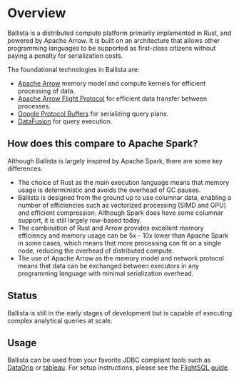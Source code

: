 <!---
  Licensed to the Apache Software Foundation (ASF) under one
  or more contributor license agreements.  See the NOTICE file
  distributed with this work for additional information
  regarding copyright ownership.  The ASF licenses this file
  to you under the Apache License, Version 2.0 (the
  "License"); you may not use this file except in compliance
  with the License.  You may obtain a copy of the License at

    http://www.apache.org/licenses/LICENSE-2.0

  Unless required by applicable law or agreed to in writing,
  software distributed under the License is distributed on an
  "AS IS" BASIS, WITHOUT WARRANTIES OR CONDITIONS OF ANY
  KIND, either express or implied.  See the License for the
  specific language governing permissions and limitations
  under the License.
-->

# Overview

Ballista is a distributed compute platform primarily implemented in Rust, and powered by Apache Arrow. It is
built on an architecture that allows other programming languages to be supported as first-class citizens without paying
a penalty for serialization costs.

The foundational technologies in Ballista are:

- [Apache Arrow](https://arrow.apache.org/) memory model and compute kernels for efficient processing of data.
- [Apache Arrow Flight Protocol](https://arrow.apache.org/blog/2019/10/13/introducing-arrow-flight/) for efficient data transfer between processes.
- [Google Protocol Buffers](https://developers.google.com/protocol-buffers) for serializing query plans.
- [DataFusion](https://github.com/apache/arrow-datafusion/) for query execution.

## How does this compare to Apache Spark?

Although Ballista is largely inspired by Apache Spark, there are some key differences.

- The choice of Rust as the main execution language means that memory usage is deterministic and avoids the overhead
  of GC pauses.
- Ballista is designed from the ground up to use columnar data, enabling a number of efficiencies such as vectorized
  processing (SIMD and GPU) and efficient compression. Although Spark does have some columnar support, it is still
  largely row-based today.
- The combination of Rust and Arrow provides excellent memory efficiency and memory usage can be 5x - 10x lower than
  Apache Spark in some cases, which means that more processing can fit on a single node, reducing the overhead of
  distributed compute.
- The use of Apache Arrow as the memory model and network protocol means that data can be exchanged between executors
  in any programming language with minimal serialization overhead.

## Status

Ballista is still in the early stages of development but is capable of executing complex analytical queries at scale.

## Usage

Ballista can be used from your favorite JDBC compliant tools such as [DataGrip](https://www.jetbrains.com/datagrip/) or [tableau](https://help.tableau.com/current/pro/desktop/en-us/examples_otherdatabases_jdbc.htm). For setup instructions, please see the [FlightSQL guide](flightsql.md).

